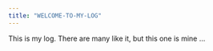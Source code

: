 ```yaml
---
title: "WELCOME-TO-MY-LOG"
---
```


This is my log. There are many like it, but this one is mine ...
